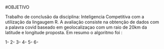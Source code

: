 #OBJETIVO

Trabalho de conclusão da disciplina: Inteligencia Competitiva com a utilização da lingaugem R.
A avaliação consiste na obtenção de dados com a palavra covid baseado em geolocalizaçao com um raio de 20km da latitude e longitude proposta. 
Em resumo o algoritmo foi :

1- 
2-
3-
4-
5-
6-
